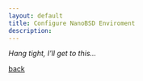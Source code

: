```yaml
---
layout: default
title: Configure NanoBSD Enviroment
description: 
---
```


_Hang tight, I'll get to this..._

[back](./)